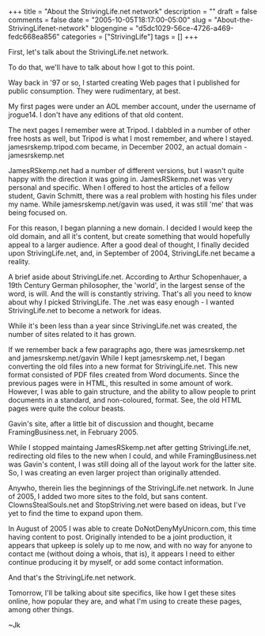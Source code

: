 +++
title = "About the StrivingLife.net network"
description = ""
draft = false
comments = false
date = "2005-10-05T18:17:00-05:00"
slug = "About-the-StrivingLifenet-network"
blogengine = "d5dc1029-56ce-4726-a469-fedc668ea856"
categories = ["StrivingLife"]
tags = []
+++

<p>
First, let&#39;s talk about the StrivingLife.net network.
</p>
<p>
To do that, we&#39;ll have to talk about how I got to this point.<!--more-->
</p>
<p>
Way back in &#39;97 or so, I started creating Web pages that I published for public consumption.  They were rudimentary, at best.
</p>
<p>
My first pages were under an AOL member account, under the username of jrogue14.  I don&#39;t have any editions of that old content.
</p>
<p>
The next pages I remember were at Tripod.  I dabbled in a number of other free hosts as well, but Tripod is what I most remember, and where I stayed.  jamesrskemp.tripod.com became, in December 2002, an actual domain - jamesrskemp.net<!--adsense-->
</p>
<p>
JamesRSkemp.net had a number of different versions, but I wasn&#39;t quite happy with the direction it was going in.  JamesRSkemp.net was very personal and specific.  When I offered to host the articles of a fellow student, Gavin Schmitt, there was a real problem with hosting his files under my name.  While jamesrskemp.net/gavin was used, it was still &#39;me&#39; that was being focused on.
</p>
<p>
For this reason, I began planning a new domain.  I decided I would keep the old domain, and all it&#39;s content, but create something that would hopefully appeal to a larger audience.  After a good deal of thought, I finally decided upon StrivingLife.net, and, in September of 2004, StrivingLife.net became a reality.
</p>
<p>
A brief aside about StrivingLife.net.  According to Arthur Schopenhauer, a 19th Century German philosopher, the &#39;world&#39;, in the largest sense of the word, is will.  And the will is constantly striving.  That&#39;s all you need to know about why I picked StrivingLife.  The .net was easy enough - I wanted StrivingLife.net to become a network for ideas.
</p>
<p>
While it&#39;s been less than a year since StrivingLife.net was created, the number of sites related to it has grown.
</p>
<p>
If we remember back a few paragraphs ago, there was jamesrskemp.net and jamesrskemp.net/gavin  While I kept jamesrskemp.net, I began converting the old files into a new format for StrivingLife.net.  This new format consisted of PDF files created from Word documents.  Since the previous pages were in HTML, this resulted in some amount of work.  However, I was able to gain structure, and the ability to allow people to print documents in a standard, and non-coloured, format.  See, the old HTML pages were quite the colour beasts.
</p>
<p>
Gavin&#39;s site, after a little bit of discussion and thought, became FramingBusiness.net, in February 2005.
</p>
<p>
While I stopped maintaing JamesRSkemp.net after getting StrivingLife.net, redirecting old files to the new when I could, and while FramingBusiness.net was Gavin&#39;s content, I was still doing all of the layout work for the latter site.  So, I was creating an even larger project than originally attended.
</p>
<p>
Anywho, therein lies the beginnings of the StrivingLife.net network.  In June of 2005, I added two more sites to the fold, but sans content.   ClownsStealSouls.net and StopStriving.net were based on ideas, but I&#39;ve yet to find the time to expand upon them.
</p>
<p>
In August of 2005 I was able to create DoNotDenyMyUnicorn.com, this time having content to post.  Originally intended to be a joint production, it appears that upkeep is solely up to me now, and with no way for anyone to contact me (without doing a whois, that is), it appears I need to either continue producing it by myself, or add some contact information.
</p>
<p>
And that&#39;s the StrivingLife.net network.
</p>
<p>
Tomorrow, I&#39;ll be talking about site specifics, like how I get these sites online, how popular they are, and what I&#39;m using to create these pages, among other things.
</p>
<p>
~Jk
</p>

